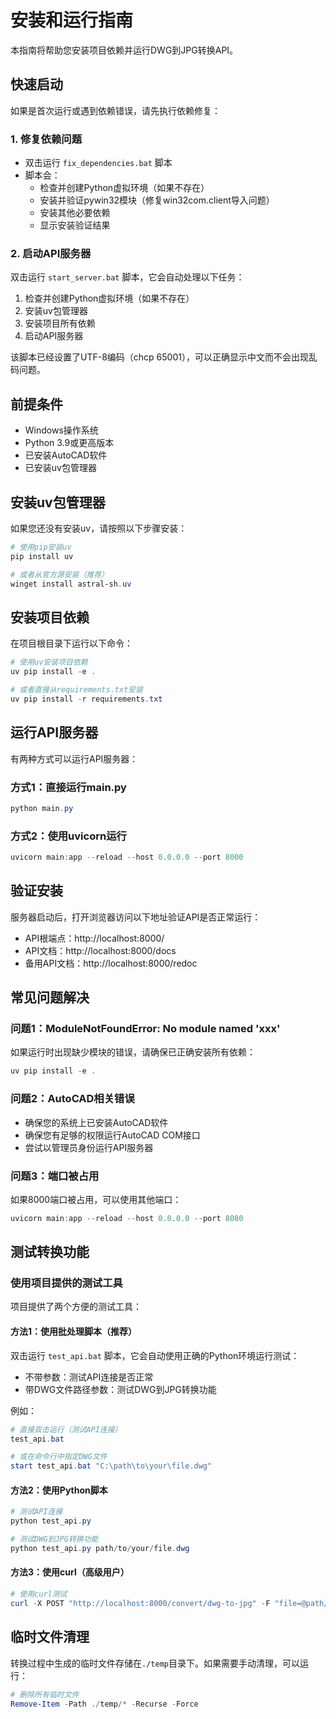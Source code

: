 # 安装和运行指南

本指南将帮助您安装项目依赖并运行DWG到JPG转换API。

## 快速启动

如果是首次运行或遇到依赖错误，请先执行依赖修复：

### 1. 修复依赖问题

- 双击运行 `fix_dependencies.bat` 脚本
- 脚本会：
  - 检查并创建Python虚拟环境（如果不存在）
  - 安装并验证pywin32模块（修复win32com.client导入问题）
  - 安装其他必要依赖
  - 显示安装验证结果

### 2. 启动API服务器

双击运行 `start_server.bat` 脚本，它会自动处理以下任务：

1. 检查并创建Python虚拟环境（如果不存在）
2. 安装uv包管理器
3. 安装项目所有依赖
4. 启动API服务器

该脚本已经设置了UTF-8编码（chcp 65001），可以正确显示中文而不会出现乱码问题。

## 前提条件

- Windows操作系统
- Python 3.9或更高版本
- 已安装AutoCAD软件
- 已安装uv包管理器

## 安装uv包管理器

如果您还没有安装uv，请按照以下步骤安装：

```powershell
# 使用pip安装uv
pip install uv

# 或者从官方源安装（推荐）
winget install astral-sh.uv
```

## 安装项目依赖

在项目根目录下运行以下命令：

```powershell
# 使用uv安装项目依赖
uv pip install -e .

# 或者直接从requirements.txt安装
uv pip install -r requirements.txt
```

## 运行API服务器

有两种方式可以运行API服务器：

### 方式1：直接运行main.py

```powershell
python main.py
```

### 方式2：使用uvicorn运行

```powershell
uvicorn main:app --reload --host 0.0.0.0 --port 8000
```

## 验证安装

服务器启动后，打开浏览器访问以下地址验证API是否正常运行：

- API根端点：http://localhost:8000/
- API文档：http://localhost:8000/docs
- 备用API文档：http://localhost:8000/redoc

## 常见问题解决

### 问题1：ModuleNotFoundError: No module named 'xxx'

如果运行时出现缺少模块的错误，请确保已正确安装所有依赖：

```powershell
uv pip install -e .
```

### 问题2：AutoCAD相关错误

- 确保您的系统上已安装AutoCAD软件
- 确保您有足够的权限运行AutoCAD COM接口
- 尝试以管理员身份运行API服务器

### 问题3：端口被占用

如果8000端口被占用，可以使用其他端口：

```powershell
uvicorn main:app --reload --host 0.0.0.0 --port 8080
```

## 测试转换功能

### 使用项目提供的测试工具

项目提供了两个方便的测试工具：

#### 方法1：使用批处理脚本（推荐）

双击运行 `test_api.bat` 脚本，它会自动使用正确的Python环境运行测试：
- 不带参数：测试API连接是否正常
- 带DWG文件路径参数：测试DWG到JPG转换功能

例如：
```powershell
# 直接双击运行（测试API连接）
test_api.bat

# 或在命令行中指定DWG文件
start test_api.bat "C:\path\to\your\file.dwg"
```

#### 方法2：使用Python脚本

```powershell
# 测试API连接
python test_api.py

# 测试DWG到JPG转换功能
python test_api.py path/to/your/file.dwg
```

#### 方法3：使用curl（高级用户）

```powershell
# 使用curl测试
curl -X POST "http://localhost:8000/convert/dwg-to-jpg" -F "file=@path/to/your/file.dwg" --output converted.jpg
```

## 临时文件清理

转换过程中生成的临时文件存储在`./temp`目录下。如果需要手动清理，可以运行：

```powershell
# 删除所有临时文件
Remove-Item -Path ./temp/* -Recurse -Force
```